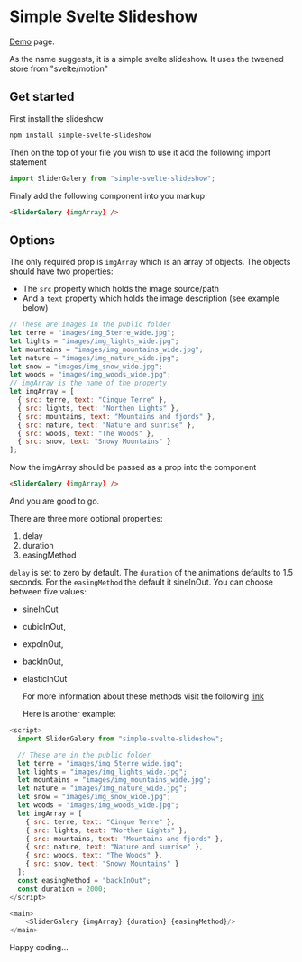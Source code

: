 # Simple Svelte Slideshow

[Demo](https://optimistic-carson-820f70.netlify.com/) page.

As the name suggests, it is a simple svelte slideshow.
It uses the tweened store from "svelte/motion"

## Get started

First install the slideshow

```bash
npm install simple-svelte-slideshow
```

Then on the top of your file you wish to use it add the following import statement

```javascript
import SliderGalery from "simple-svelte-slideshow";
```

Finaly add the following component into you markup

```html
<SliderGalery {imgArray} />
```

## Options

The only required prop is `imgArray` which is an array of objects.
The objects should have two properties:

- The `src` property which holds the image source/path
- And a `text` property which holds the image description (see example below)

```javascript
// These are images in the public folder
let terre = "images/img_5terre_wide.jpg";
let lights = "images/img_lights_wide.jpg";
let mountains = "images/img_mountains_wide.jpg";
let nature = "images/img_nature_wide.jpg";
let snow = "images/img_snow_wide.jpg";
let woods = "images/img_woods_wide.jpg";
// imgArray is the name of the property
let imgArray = [
  { src: terre, text: "Cinque Terre" },
  { src: lights, text: "Northen Lights" },
  { src: mountains, text: "Mountains and fjords" },
  { src: nature, text: "Nature and sunrise" },
  { src: woods, text: "The Woods" },
  { src: snow, text: "Snowy Mountains" }
];
```

Now the imgArray should be passed as a prop into the component

```html
<SliderGalery {imgArray} />
```

And you are good to go.

There are three more optional properties:

1. delay
2. duration
3. easingMethod

`delay` is set to zero by default. The `duration` of the animations defaults to 1.5 seconds.
For the `easingMethod` the default it sineInOut. You can choose between five values:

- sineInOut
- cubicInOut,
- expoInOut,
- backInOut,
- elasticInOut

  For more information about these methods visit the following [link](https://svelte.dev/examples#easing)

  Here is another example:

```javascript
<script>
  import SliderGalery from "simple-svelte-slideshow";

  // These are in the public folder
  let terre = "images/img_5terre_wide.jpg";
  let lights = "images/img_lights_wide.jpg";
  let mountains = "images/img_mountains_wide.jpg";
  let nature = "images/img_nature_wide.jpg";
  let snow = "images/img_snow_wide.jpg";
  let woods = "images/img_woods_wide.jpg";
  let imgArray = [
    { src: terre, text: "Cinque Terre" },
    { src: lights, text: "Northen Lights" },
    { src: mountains, text: "Mountains and fjords" },
    { src: nature, text: "Nature and sunrise" },
    { src: woods, text: "The Woods" },
    { src: snow, text: "Snowy Mountains" }
  ];
  const easingMethod = "backInOut";
  const duration = 2000;
</script>

<main>
	<SliderGalery {imgArray} {duration} {easingMethod}/>
</main>
```

Happy coding...
